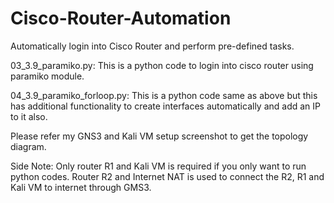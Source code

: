 # Cisco-Router-Automation
Automatically login into Cisco Router and perform pre-defined tasks.

03_3.9_paramiko.py:
This is a python code to login into cisco router using paramiko module.

04_3.9_paramiko_forloop.py:
This is a python code same as above but this has additional functionality to create interfaces automatically and add an IP to it also.

Please refer my GNS3 and Kali VM setup screenshot to get the topology diagram.

Side Note: Only router R1 and Kali VM is required if you only want to run python codes.
           Router R2 and Internet NAT is used to connect the R2, R1 and Kali VM to internet through GMS3.
